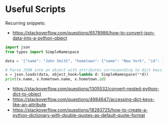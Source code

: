 # Useful Scripts

Recurring snippets:
+ https://stackoverflow.com/questions/6578986/how-to-convert-json-data-into-a-python-object
```python
import json
from types import SimpleNamespace

data = '{"name": "John Smith", "hometown": {"name": "New York", "id": 123}}'

# Parse JSON into an object with attributes corresponding to dict keys.
x = json.loads(data, object_hook=lambda d: SimpleNamespace(**d))
print(x.name, x.hometown.name, x.hometown.id)
```

+ https://stackoverflow.com/questions/1305532/convert-nested-python-dict-to-object
+ https://stackoverflow.com/questions/4984647/accessing-dict-keys-like-an-attribute
+ https://stackoverflow.com/questions/18283725/how-to-create-a-python-dictionary-with-double-quotes-as-default-quote-format
